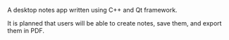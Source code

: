 A desktop notes app written using C++ and Qt framework.

It is planned that users will be able to create notes, save them, and export them in PDF.
